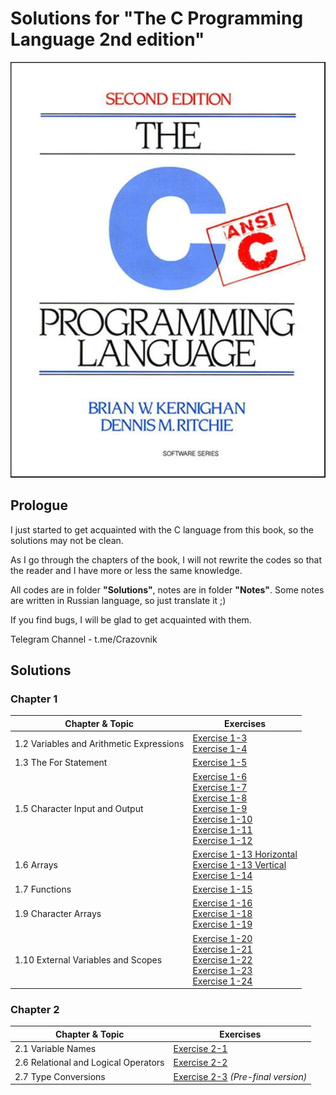 # Solutions for  "The C Programming Language 2nd edition"

![book](Images/book.jpg)

## Prologue

I just started to get acquainted with the C language from this book, so the solutions may not be 
clean. 

As I go through the chapters of the book, I will not rewrite the codes so that the reader and I have more or less the same knowledge.

All codes are in folder **"Solutions"**, notes are in folder **"Notes"**. Some notes are written in Russian language, so just translate it ;)

If you find bugs, I will be glad to get acquainted with them.

Telegram Channel - t.me/Crazovnik


## Solutions

### Chapter 1

| Chapter & Topic                          | Exercises                                                                                                                                                                                                                                                                                                                                          |
| ---------------------------------------- | -------------------------------------------------------------------------------------------------------------------------------------------------------------------------------------------------------------------------------------------------------------------------------------------------------------------------------------------------- |
| 1.2 Variables and Arithmetic Expressions | [Exercise 1-3](/Solutions/Chapter%201/1.3.c)<br>[Exercise 1-4](/Solutions/Chapter%201/1.4.c)                                                                                                                                                                                                                                                       |
| 1.3 The For Statement                    | [Exercise 1-5](/Solutions/Chapter%201/1.5.c)                                                                                                                                                                                                                                                                                                       |
| 1.5 Character Input and Output           | [Exercise 1-6](/Solutions/Chapter%201/1.6.c)<br>[Exercise 1-7](/Solutions/Chapter%201/1.7.c)<br>[Exercise 1-8](/Solutions/Chapter%201/1.8.c)<br>[Exercise 1-9](/Solutions/Chapter%201/1.9.c)<br>[Exercise 1-10](/Solutions/Chapter%201/1.10.c)<br>[Exercise 1-11](/Solutions/Chapter%201/1.11.c)<br>[Exercise 1-12](/Solutions/Chapter%201/1.12.c) |
| 1.6 Arrays                               | [Exercise 1-13 Horizontal](/Solutions/Chapter%201/1.13.h.c)<br>[Exercise 1-13 Vertical](/Solutions/Chapter%201/1.13.v.c)<br>[Exercise 1-14](/Solutions/Chapter%201/1.14.c)                                                                                                                                                                         |
| 1.7 Functions                            | [Exercise 1-15](/Solutions/Chapter%201/1.15.c)                                                                                                                                                                                                                                                                                                     |
| 1.9 Character Arrays                     | [Exercise 1-16](/Solutions/Chapter%201/1.16.c)<br>[Exercise 1-18](/Solutions/Chapter%201/1.18.c)<br>[Exercise 1-19](/Solutions/Chapter%201/1.19.c)                                                                                                                                                                                                 |
| 1.10 External Variables and Scopes       | [Exercise 1-20](/Solutions/Chapter%201/1.20.c)<br>[Exercise 1-21](/Solutions/Chapter%201/1.21.c)<br>[Exercise 1-22](/Solutions/Chapter%201/1.22.c)<br>[Exercise 1-23](/Solutions/Chapter%201/1.23.c)<br>[Exercise 1-24](/Solutions/Chapter%201/1.24.c)                                                                                             |
### Chapter 2

| Chapter & Topic                    | Exercises                                      |
| ---------------------------------- | ---------------------------------------------- |
| 2.1 Variable Names                 | [Exercise 2-1](/Solutions/Chapter%202/2.1.c)   |
| 2.6 Relational and Logical Operators | [Exercise 2-2](/Solutions/Chapter%202/2.2.c) |
| 2.7 Type Conversions              | [Exercise 2-3](/Solutions/Chapter%202/2.3.c) _(Pre-final version)_ |
